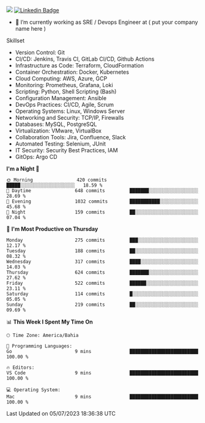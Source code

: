 ![](https://komarev.com/ghpvc/?username=miltlima&color=blue) [![Linkedin Badge](https://img.shields.io/badge/-LinkedIn-blue?style=flat-square&logo=Linkedin&logoColor=white&link=https://www.linkedin.com/in/miltonlimaj/)](https://www.linkedin.com/in/miltonlimaj/)
                 

- 🔭 I’m currently working as SRE / Devops Engineer at ( put your company name here )

Skillset

- Version Control: Git
- CI/CD: Jenkins, Travis CI, GitLab CI/CD, Github Actions
- Infrastructure as Code: Terraform, CloudFormation
- Container Orchestration: Docker, Kubernetes
- Cloud Computing: AWS, Azure, GCP
- Monitoring: Prometheus, Grafana, Loki
- Scripting: Python, Shell Scripting (Bash)
- Configuration Management: Ansible
- DevOps Practices: CI/CD, Agile, Scrum
- Operating Systems: Linux, Windows Server
- Networking and Security: TCP/IP, Firewalls
- Databases: MySQL, PostgreSQL
- Virtualization: VMware, VirtualBox
- Collaboration Tools: Jira, Confluence, Slack
- Automated Testing: Selenium, JUnit
- IT Security: Security Best Practices, IAM
- GitOps: Argo CD

<!--START_SECTION:waka-->
**I'm a Night 🦉** 

```text
🌞 Morning                420 commits         █████░░░░░░░░░░░░░░░░░░░░   18.59 % 
🌆 Daytime                648 commits         ███████░░░░░░░░░░░░░░░░░░   28.69 % 
🌃 Evening                1032 commits        ███████████░░░░░░░░░░░░░░   45.68 % 
🌙 Night                  159 commits         ██░░░░░░░░░░░░░░░░░░░░░░░   07.04 % 
```
📅 **I'm Most Productive on Thursday** 

```text
Monday                   275 commits         ███░░░░░░░░░░░░░░░░░░░░░░   12.17 % 
Tuesday                  188 commits         ██░░░░░░░░░░░░░░░░░░░░░░░   08.32 % 
Wednesday                317 commits         ████░░░░░░░░░░░░░░░░░░░░░   14.03 % 
Thursday                 624 commits         ███████░░░░░░░░░░░░░░░░░░   27.62 % 
Friday                   522 commits         ██████░░░░░░░░░░░░░░░░░░░   23.11 % 
Saturday                 114 commits         █░░░░░░░░░░░░░░░░░░░░░░░░   05.05 % 
Sunday                   219 commits         ██░░░░░░░░░░░░░░░░░░░░░░░   09.69 % 
```


📊 **This Week I Spent My Time On** 

```text
🕑︎ Time Zone: America/Bahia

💬 Programming Languages: 
Go                       9 mins              █████████████████████████   100.00 % 

🔥 Editors: 
VS Code                  9 mins              █████████████████████████   100.00 % 

💻 Operating System: 
Mac                      9 mins              █████████████████████████   100.00 % 
```


 Last Updated on 05/07/2023 18:36:38 UTC
<!--END_SECTION:waka-->
